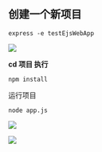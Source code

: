 ## 创建一个新项目

	express -e testEjsWebApp

![](https://github.com/zxx1988328/nodejs-express-app/blob/master/img/new_project.png)

**cd 项目 执行**
 
	npm install


运行项目 
	
	node app.js

![](https://github.com/zxx1988328/nodejs-express-app/blob/master/img/cmd_start.png)

![](https://github.com/zxx1988328/nodejs-express-app/blob/master/img/web_start.png)